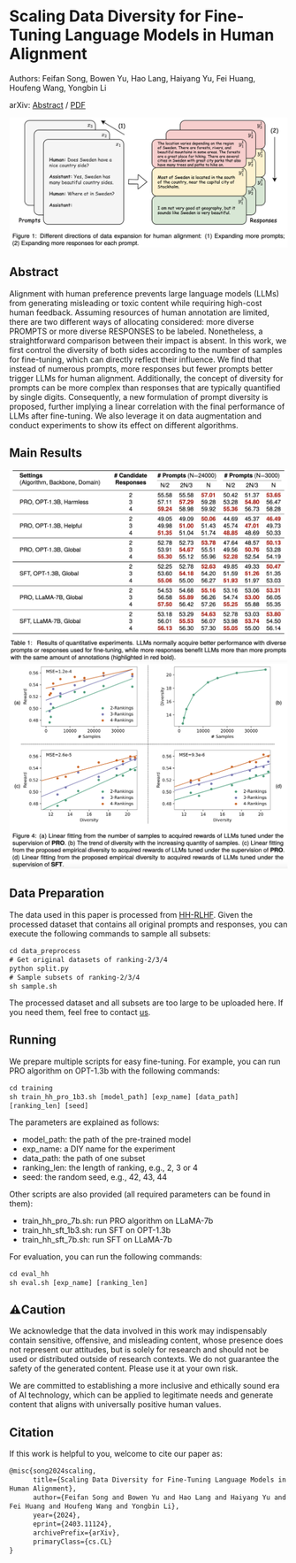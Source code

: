# Scaling Data Diversity for Fine-Tuning Language Models in Human Alignment
Authors: Feifan Song, Bowen Yu, Hao Lang, Haiyang Yu, Fei Huang, Houfeng Wang, Yongbin Li

arXiv: [Abstract](https://arxiv.org/abs/2403.11124) / [PDF](https://arxiv.org/pdf/2403.11124.pdf)

![model](pics/intro.png)

## Abstract
Alignment with human preference prevents large language models (LLMs) from generating misleading or toxic content while requiring high-cost human feedback. Assuming resources of human annotation are limited, there are two different ways of allocating considered: more diverse PROMPTS or more diverse RESPONSES to be labeled. Nonetheless, a straightforward comparison between their impact is absent. In this work, we first control the diversity of both sides according to the number of samples for fine-tuning, which can directly reflect their influence. We find that instead of numerous prompts, more responses but fewer prompts better trigger LLMs for human alignment. Additionally, the concept of diversity for prompts can be more complex than responses that are typically quantified by single digits. Consequently, a new formulation of prompt diversity is proposed, further implying a linear correlation with the final performance of LLMs after fine-tuning. We also leverage it on data augmentation and conduct experiments to show its effect on different algorithms. 

## Main Results
![quantitative_results](pics/quantitative.png)
![diversity-performance-corrleation](pics/diversity.png)

## Data Preparation
The data used in this paper is processed from [HH-RLHF](https://github.com/anthropics/hh-rlhf). 
Given the processed dataset that contains all original prompts and responses, you can execute the following commands to sample all subsets:

```
cd data_preprocess
# Get original datasets of ranking-2/3/4
python split.py
# Sample subsets of ranking-2/3/4
sh sample.sh
```
The processed dataset and all subsets are too large to be uploaded here. If you need them, feel free to contact [us](songff@stu.pku.edu.cn).

## Running
We prepare multiple scripts for easy fine-tuning. For example, you can run PRO algorithm on OPT-1.3b with the following commands:
```
cd training
sh train_hh_pro_1b3.sh [model_path] [exp_name] [data_path] [ranking_len] [seed]
```
The parameters are explained as follows:
- model_path: the path of the pre-trained model
- exp_name: a DIY name for the experiment
- data_path: the path of one subset
- ranking_len: the length of ranking, e.g., 2, 3 or 4
- seed: the random seed, e.g., 42, 43, 44

Other scripts are also provided (all required parameters can be found in them):
- train_hh_pro_7b.sh: run PRO algorithm on LLaMA-7b
- train_hh_sft_1b3.sh: run SFT on OPT-1.3b
- train_hh_sft_7b.sh: run SFT on LLaMA-7b

For evaluation, you can run the following commands:
```
cd eval_hh
sh eval.sh [exp_name] [ranking_len]
```

## ⚠️Caution
We acknowledge that the data involved in this work may indispensably contain sensitive, offensive, and misleading content, whose presence does not represent our attitudes, but is solely for research and should not be used or distributed outside of research contexts. We do not guarantee the safety of the generated content. Please use it at your own risk.

We are committed to establishing a more inclusive and ethically sound era of AI technology, which can be applied to legitimate needs and generate content that aligns with universally positive human values. 

## Citation
If this work is helpful to you, welcome to cite our paper as:
```
@misc{song2024scaling,
      title={Scaling Data Diversity for Fine-Tuning Language Models in Human Alignment}, 
      author={Feifan Song and Bowen Yu and Hao Lang and Haiyang Yu and Fei Huang and Houfeng Wang and Yongbin Li},
      year={2024},
      eprint={2403.11124},
      archivePrefix={arXiv},
      primaryClass={cs.CL}
}
```
